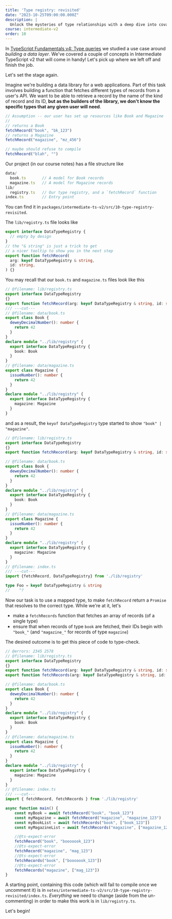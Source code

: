 ```yaml
---
title: 'Type registry: revisited'
date: "2023-10-25T09:00:00.000Z"
description: |
  Unlock the mysteries of type relationships with a deep dive into covariance, contravariance, and invariance. Learn how these concepts shape type systems, enhance code safety, and influence design decisions in TypeScript projects.
course: intermediate-v2
order: 10
---
```


In [TypeScript Fundamentals v4: Type queries](../../fundamentals-v4/09-type-queries/index.md#indexed-access-types) we studied a use case around _building a data layer_. We've covered a couple of concepts in Intermediate TypeScript v2 that will come in handy! Let's pick up where we left off and finish the job.

Let's set the stage again.

Imagine we're building a data library for a web applications. Part of this task involves building a function that fetches different types of records from a user's API. We want to be able to retrieve a record by the name of the kind of record and its ID, **but as the builders of the library, we don't know the specific types that any given user will need**.

```ts
// Assumption -- our user has set up resources like Book and Magazine
//
// returns a Book
fetchRecord("book", "bk_123")
// returns a Magazine
fetchRecord("magazine", "mz_456")

// maybe should refuse to compile
fetchRecord("blah", "")
```

Our project (in our course notes) has a file structure like

```js
data/
  book.ts       // A model for Book records
  magazine.ts   // A model for Magazine records
lib/
  registry.ts   // Our type registry, and a `fetchRecord` function
index.ts        // Entry point
```

You can find it in `packages/intermediate-ts-v2/src/10-type-registry-revisited`.

The `lib/registry.ts` file looks like

```ts twoslash
export interface DataTypeRegistry {
  // empty by design
}
// the "& string" is just a trick to get
// a nicer tooltip to show you in the next step
export function fetchRecord(
  arg: keyof DataTypeRegistry & string,
  id: string,
) {}
```

You may recall that our `book.ts` and `magazine.ts` files look like this

```ts twoslash
// @filename: lib/registry.ts
export interface DataTypeRegistry
{}
export function fetchRecord(arg: keyof DataTypeRegistry & string, id: string) {}
/// ---cut---
// @filename: data/book.ts
export class Book {
  deweyDecimalNumber(): number {
    return 42
  }
}
declare module "../lib/registry" {
  export interface DataTypeRegistry {
    book: Book
  }
}
// @filename: data/magazine.ts
export class Magazine {
  issueNumber(): number {
    return 42
  }
}
declare module "../lib/registry" {
  export interface DataTypeRegistry {
    magazine: Magazine
  }
}
```

and as a result, the `keyof DataTypeRegistry` type started to show `"book" | "magazine"`.

```ts twoslash
// @filename: lib/registry.ts
export interface DataTypeRegistry
{}
export function fetchRecord(arg: keyof DataTypeRegistry & string, id: string) {}

// @filename: data/book.ts
export class Book {
  deweyDecimalNumber(): number {
    return 42
  }
}
declare module "../lib/registry" {
  export interface DataTypeRegistry {
    book: Book
  }
}
// @filename: data/magazine.ts
export class Magazine {
  issueNumber(): number {
    return 42
  }
}
declare module "../lib/registry" {
  export interface DataTypeRegistry {
    magazine: Magazine
  }
}
// @filename: index.ts
/// ---cut---
import {fetchRecord, DataTypeRegistry} from './lib/registry'

type Foo = keyof DataTypeRegistry & string
//    ^?
```

Now our task is to use a mapped type, to make `fetchRecord` return a `Promise` that resolves to the correct type. While we're at it, let's

- make a `fetchRecords` function that fetches an array of records (of a single type)
- ensure that when records of type `book` are fetched, their IDs begin with `"book_"` (and `"magazine_"` for records of type `magazine`)

The desired outcome is to get this piece of code to type-check.

```ts twoslash
// @errors: 2345 2578
// @filename: lib/registry.ts
export interface DataTypeRegistry
{}
export function fetchRecord(arg: keyof DataTypeRegistry & string, id: string) {}
export function fetchRecords(arg: keyof DataTypeRegistry & string, id: string) {}

// @filename: data/book.ts
export class Book {
  deweyDecimalNumber(): number {
    return 42
  }
}
declare module "../lib/registry" {
  export interface DataTypeRegistry {
    book: Book
  }
}
// @filename: data/magazine.ts
export class Magazine {
  issueNumber(): number {
    return 42
  }
}
declare module "../lib/registry" {
  export interface DataTypeRegistry {
    magazine: Magazine
  }
}
// @filename: index.ts
/// ---cut---
import { fetchRecord, fetchRecords } from './lib/registry'

async function main() {
    const myBook = await fetchRecord("book", "book_123")
    const myMagazine = await fetchRecord("magazine", "magazine_123")
    const myBookList = await fetchRecords("book", ["book_123"])
    const myMagazineList = await fetchRecords("magazine", ["magazine_123"])

    //@ts-expect-error
    fetchRecord("book", "booooook_123")
    //@ts-expect-error
    fetchRecord("magazine", "mag_123")
    //@ts-expect-error
    fetchRecords("book", ["booooook_123"])
    //@ts-expect-error
    fetchRecords("magazine", ["mag_123"])
}

```

A starting point, containing this code (which will fail to compile once we uncomment it) is in `notes/intermediate-ts-v2/src/10-type-registry-revisited/index.ts`. _Everything_ we need to change (aside from the un-commenting) in order to make this work is in `lib/registry.ts`.

Let's begin!
